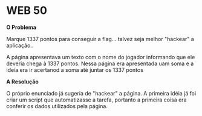 # WEB 50

**O Problema**

Marque 1337 pontos para conseguir a flag... talvez seja melhor "hackear" a aplicação..


A página apresentava um texto com o nome do jogador informando que ele deveria chega à 1337 pontos. Nessa página era apresentada uam
soma e a ideia era ir acertanod a soma até juntar os 1337 pontos

**A Resolução**

O próprio enunciado já sugeria de "hackear" a página. A primeira idéia  já foi criar um script que automatizasse a tarefa, portanto a primeira coisa era
conferir os dados utilizados pela página.